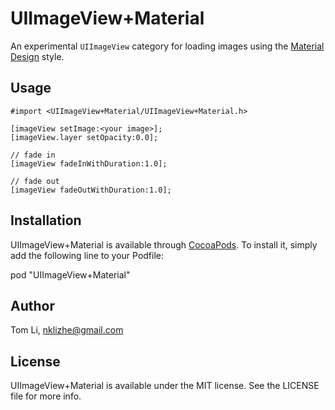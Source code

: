 # UIImageView+Material

An experimental `UIImageView` category for loading images using the [Material Design](http://www.google.com/design/spec/patterns/imagery-treatment.html#) style.

## Usage

```
#import <UIImageView+Material/UIImageView+Material.h>

[imageView setImage:<your image>];
[imageView.layer setOpacity:0.0];

// fade in
[imageView fadeInWithDuration:1.0];

// fade out
[imageView fadeOutWithDuration:1.0];
```

## Installation

UIImageView+Material is available through [CocoaPods](http://cocoapods.org). To install
it, simply add the following line to your Podfile:

pod "UIImageView+Material"

## Author

Tom Li, nklizhe@gmail.com

## License

UIImageView+Material is available under the MIT license. See the LICENSE file for more info.

